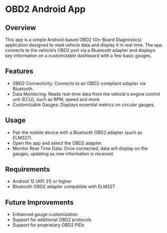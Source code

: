 # OBD2 Android App

## Overview
This app is a simple Android-based OBD2 (On-Board Diagnostics) application designed to read vehicle data and display it in real time. The app connects to the vehicle’s OBD2 port via a Bluetooth adapter and displays key information on a customizable dashboard with a few basic gauges.

## Features
- OBD2 Connectivity: Connects to an OBD2-compliant adapter via Bluetooth.
- Data Monitoring: Reads real-time data from the vehicle's engine control unit (ECU), such as RPM, speed and more.
- Customizable Gauges: Displays essential metrics on circular gauges.

## Usage
- Pair the mobile device with a Bluetooth OBD2 adapter (such as ELM327).
- Open the app and select the OBD2 adapter.
- Monitor Real-Time Data: Once connected, data will display on the gauges, updating as new information is received.

## Requirements
- Android 12 (API 31) or higher
- Bluetooth OBD2 adapter compatible with ELM327

## Future Improvements
- Enhanced gauge customization
- Support for additional OBD2 protocols
- Support for proprietary OBD2 PIDs
